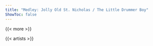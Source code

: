 ```yaml
---
title: "Medley: Jolly Old St. Nicholas / The Little Drummer Boy"
ShowToc: false
---
```


{{< more >}}

{{< artists >}}
